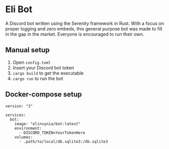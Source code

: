 # Eli Bot

A Discord bot written using the Serenity framework in Rust. With a focus on proper logging and zero embeds, this general purpose bot was made to fill in the gap in the market. Everyone is encouraged to run their own.

## Manual setup
1. Open `config.toml`
2. Insert your Discord bot token
3. `cargo build` to get the executable
4. `cargo run` to run the bot

## Docker-compose setup
```
version: "3"

services:
  bot:
    image: "elinvynia/bot:latest"
    environment:
      - DISCORD_TOKEN=YourTokenHere
    volumes:
      - .path/to/local/db.sqlite3:/db.sqlite3
```
